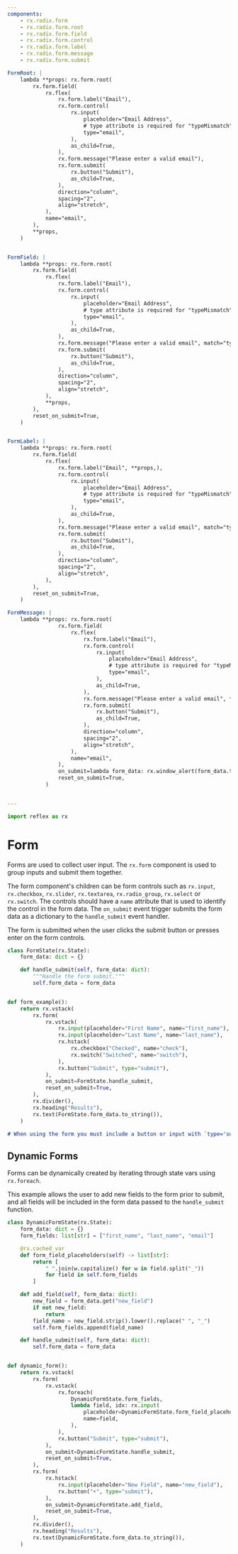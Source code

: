 ```yaml
---
components:
    - rx.radix.form
    - rx.radix.form.root
    - rx.radix.form.field
    - rx.radix.form.control
    - rx.radix.form.label
    - rx.radix.form.message
    - rx.radix.form.submit

FormRoot: |
    lambda **props: rx.form.root(
        rx.form.field(
            rx.flex(
                rx.form.label("Email"),
                rx.form.control(
                    rx.input(
                        placeholder="Email Address",
                        # type attribute is required for "typeMismatch" validation
                        type="email",
                    ),
                    as_child=True,
                ),
                rx.form.message("Please enter a valid email"),
                rx.form.submit(
                    rx.button("Submit"),
                    as_child=True,
                ),
                direction="column",
                spacing="2",
                align="stretch",
            ),
            name="email",
        ),
        **props,
    )


FormField: |
    lambda **props: rx.form.root(
        rx.form.field(
            rx.flex(
                rx.form.label("Email"),
                rx.form.control(
                    rx.input(
                        placeholder="Email Address",
                        # type attribute is required for "typeMismatch" validation
                        type="email",
                    ),
                    as_child=True,
                ),
                rx.form.message("Please enter a valid email", match="typeMismatch"),
                rx.form.submit(
                    rx.button("Submit"),
                    as_child=True,
                ),
                direction="column",
                spacing="2",
                align="stretch",
            ),
            **props,
        ),
        reset_on_submit=True,
    )


FormLabel: |
    lambda **props: rx.form.root(
        rx.form.field(
            rx.flex(
                rx.form.label("Email", **props,),
                rx.form.control(
                    rx.input(
                        placeholder="Email Address",
                        # type attribute is required for "typeMismatch" validation
                        type="email",
                    ),
                    as_child=True,
                ),
                rx.form.message("Please enter a valid email", match="typeMismatch"),
                rx.form.submit(
                    rx.button("Submit"),
                    as_child=True,
                ),
                direction="column",
                spacing="2",
                align="stretch",
            ),
        ),
        reset_on_submit=True,
    )

FormMessage: |
    lambda **props: rx.form.root(
                rx.form.field(
                    rx.flex(
                        rx.form.label("Email"),
                        rx.form.control(
                            rx.input(
                                placeholder="Email Address",
                                # type attribute is required for "typeMismatch" validation
                                type="email",
                            ),
                            as_child=True,
                        ),
                        rx.form.message("Please enter a valid email", **props,),
                        rx.form.submit(
                            rx.button("Submit"),
                            as_child=True,
                        ),
                        direction="column",
                        spacing="2",
                        align="stretch",
                    ),
                    name="email",
                ),
                on_submit=lambda form_data: rx.window_alert(form_data.to_string()),
                reset_on_submit=True,
            )


---
```


```python exec
import reflex as rx
```

# Form

Forms are used to collect user input. The `rx.form` component is used to group inputs and submit them together.

The form component's children can be form controls such as `rx.input`, `rx.checkbox`, `rx.slider`, `rx.textarea`, `rx.radio_group`, `rx.select` or `rx.switch`. The controls should have a `name` attribute that is used to identify the control in the form data. The `on_submit` event trigger submits the form data as a dictionary to the `handle_submit` event handler.

The form is submitted when the user clicks the submit button or presses enter on the form controls.

```python demo exec
class FormState(rx.State):
    form_data: dict = {}

    def handle_submit(self, form_data: dict):
        """Handle the form submit."""
        self.form_data = form_data


def form_example():
    return rx.vstack(
        rx.form(
            rx.vstack(
                rx.input(placeholder="First Name", name="first_name"),
                rx.input(placeholder="Last Name", name="last_name"),
                rx.hstack(
                    rx.checkbox("Checked", name="check"),
                    rx.switch("Switched", name="switch"),
                ),
                rx.button("Submit", type="submit"),
            ),
            on_submit=FormState.handle_submit,
            reset_on_submit=True,
        ),
        rx.divider(),
        rx.heading("Results"),
        rx.text(FormState.form_data.to_string()),
    )
```

```md alert warning
# When using the form you must include a button or input with `type='submit'`.
```

## Dynamic Forms

Forms can be dynamically created by iterating through state vars using `rx.foreach`.

This example allows the user to add new fields to the form prior to submit, and all
fields will be included in the form data passed to the `handle_submit` function.

```python demo exec
class DynamicFormState(rx.State):
    form_data: dict = {}
    form_fields: list[str] = ["first_name", "last_name", "email"]

    @rx.cached_var
    def form_field_placeholders(self) -> list[str]:
        return [
            " ".join(w.capitalize() for w in field.split("_"))
            for field in self.form_fields
        ]

    def add_field(self, form_data: dict):
        new_field = form_data.get("new_field")
        if not new_field:
            return
        field_name = new_field.strip().lower().replace(" ", "_")
        self.form_fields.append(field_name)

    def handle_submit(self, form_data: dict):
        self.form_data = form_data


def dynamic_form():
    return rx.vstack(
        rx.form(
            rx.vstack(
                rx.foreach(
                    DynamicFormState.form_fields,
                    lambda field, idx: rx.input(
                        placeholder=DynamicFormState.form_field_placeholders[idx],
                        name=field,
                    ),
                ),
                rx.button("Submit", type="submit"),
            ),
            on_submit=DynamicFormState.handle_submit,
            reset_on_submit=True,
        ),
        rx.form(
            rx.hstack(
                rx.input(placeholder="New Field", name="new_field"),
                rx.button("+", type="submit"),
            ),
            on_submit=DynamicFormState.add_field,
            reset_on_submit=True,
        ),
        rx.divider(),
        rx.heading("Results"),
        rx.text(DynamicFormState.form_data.to_string()),
    )
```
